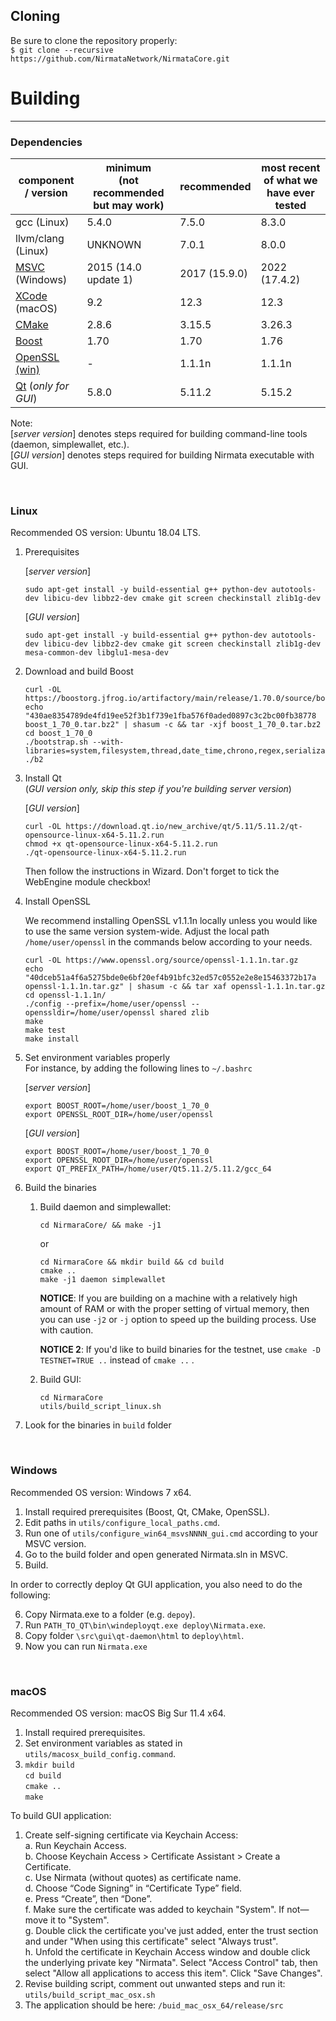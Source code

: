 ## Cloning

Be sure to clone the repository properly:\
`$ git clone --recursive https://github.com/NirmataNetwork/NirmataCore.git`

# Building
--------


### Dependencies
| component / version | minimum <br>(not recommended but may work) | recommended | most recent of what we have ever tested |
|--|--|--|--|
| gcc (Linux) | 5.4.0 | 7.5.0 | 8.3.0 |
| llvm/clang (Linux) | UNKNOWN | 7.0.1 | 8.0.0 |
| [MSVC](https://visualstudio.microsoft.com/downloads/) (Windows) | 2015 (14.0 update 1) | 2017 (15.9.0) | 2022 (17.4.2) |
| [XCode](https://developer.apple.com/downloads/) (macOS) | 9.2 | 12.3 | 12.3 |
| [CMake](https://cmake.org/download/) | 2.8.6 | 3.15.5 | 3.26.3 |
| [Boost](https://www.boost.org/users/download/) | 1.70 | 1.70 | 1.76 |
| [OpenSSL](https://www.openssl.org/source/) [(win)](https://slproweb.com/products/Win32OpenSSL.html) | - | 1.1.1n | 1.1.1n | 
| [Qt](https://download.qt.io/archive/qt/) (*only for GUI*) | 5.8.0 | 5.11.2 | 5.15.2 |

Note:\
[*server version*] denotes steps required for building command-line tools (daemon, simplewallet, etc.).\
[*GUI version*] denotes steps required for building Nirmata executable with GUI.

<br />

### Linux

Recommended OS version: Ubuntu 18.04 LTS.

1. Prerequisites

   [*server version*]
   
       sudo apt-get install -y build-essential g++ python-dev autotools-dev libicu-dev libbz2-dev cmake git screen checkinstall zlib1g-dev
          
   [*GUI version*]

       sudo apt-get install -y build-essential g++ python-dev autotools-dev libicu-dev libbz2-dev cmake git screen checkinstall zlib1g-dev mesa-common-dev libglu1-mesa-dev

2. Download and build Boost

       curl -OL https://boostorg.jfrog.io/artifactory/main/release/1.70.0/source/boost_1_70_0.tar.bz2
       echo "430ae8354789de4fd19ee52f3b1f739e1fba576f0aded0897c3c2bc00fb38778  boost_1_70_0.tar.bz2" | shasum -c && tar -xjf boost_1_70_0.tar.bz2
       cd boost_1_70_0
       ./bootstrap.sh --with-libraries=system,filesystem,thread,date_time,chrono,regex,serialization,atomic,program_options,locale,timer,log
       ./b2

3. Install Qt\
(*GUI version only, skip this step if you're building server version*)

    [*GUI version*]

       curl -OL https://download.qt.io/new_archive/qt/5.11/5.11.2/qt-opensource-linux-x64-5.11.2.run
       chmod +x qt-opensource-linux-x64-5.11.2.run
       ./qt-opensource-linux-x64-5.11.2.run
    Then follow the instructions in Wizard. Don't forget to tick the WebEngine module checkbox!


4. Install OpenSSL

   We recommend installing OpenSSL v1.1.1n locally unless you would like to use the same version system-wide. Adjust the local path `/home/user/openssl` in the commands below according to your needs.

       curl -OL https://www.openssl.org/source/openssl-1.1.1n.tar.gz
       echo "40dceb51a4f6a5275bde0e6bf20ef4b91bfc32ed57c0552e2e8e15463372b17a  openssl-1.1.1n.tar.gz" | shasum -c && tar xaf openssl-1.1.1n.tar.gz 
       cd openssl-1.1.1n/
       ./config --prefix=/home/user/openssl --openssldir=/home/user/openssl shared zlib
       make
       make test
       make install


5. Set environment variables properly\
For instance, by adding the following lines to `~/.bashrc`

    [*server version*]

       export BOOST_ROOT=/home/user/boost_1_70_0  
       export OPENSSL_ROOT_DIR=/home/user/openssl


    [*GUI version*]

       export BOOST_ROOT=/home/user/boost_1_70_0
       export OPENSSL_ROOT_DIR=/home/user/openssl  
       export QT_PREFIX_PATH=/home/user/Qt5.11.2/5.11.2/gcc_64



6. Build the binaries
   1. Build daemon and simplewallet:

          cd NirmaraCore/ && make -j1
      or 
   
          cd NirmaraCore && mkdir build && cd build
          cmake ..
          make -j1 daemon simplewallet

      **NOTICE**: If you are building on a machine with a relatively high amount of RAM or with the proper setting of virtual memory, then you can use `-j2` or `-j` option to speed up the building process. Use with caution.
      
      **NOTICE 2**: If you'd like to build binaries for the testnet, use `cmake -D TESTNET=TRUE ..` instead of `cmake ..` .
   
   1. Build GUI:

          cd NirmaraCore
          utils/build_script_linux.sh

7. Look for the binaries in `build` folder

<br />

### Windows
Recommended OS version: Windows 7 x64.
1. Install required prerequisites (Boost, Qt, CMake, OpenSSL).
2. Edit paths in `utils/configure_local_paths.cmd`.
3. Run one of `utils/configure_win64_msvsNNNN_gui.cmd` according to your MSVC version.
4. Go to the build folder and open generated Nirmata.sln in MSVC.
5. Build.

In order to correctly deploy Qt GUI application, you also need to do the following:

6. Copy Nirmata.exe to a folder (e.g. `depoy`). 
7. Run  `PATH_TO_QT\bin\windeployqt.exe deploy\Nirmata.exe`.
8. Copy folder `\src\gui\qt-daemon\html` to `deploy\html`.
9. Now you can run `Nirmata.exe`

<br />

### macOS
Recommended OS version: macOS Big Sur 11.4 x64.
1. Install required prerequisites.
2. Set environment variables as stated in `utils/macosx_build_config.command`.
3.  `mkdir build` <br> `cd build` <br> `cmake ..` <br> `make`

To build GUI application:

1. Create self-signing certificate via Keychain Access:\
    a. Run Keychain Access.\
    b. Choose Keychain Access > Certificate Assistant > Create a Certificate.\
    c. Use Nirmata (without quotes) as certificate name.\
    d. Choose “Code Signing” in “Certificate Type” field.\
    e. Press “Create”, then “Done”.\
    f. Make sure the certificate was added to keychain "System". If not—move it to "System".\
    g. Double click the certificate you've just added, enter the trust section and under "When using this certificate" select "Always trust".\
    h. Unfold the certificate in Keychain Access window and double click the underlying private key "Nirmata". Select "Access Control" tab, then select "Allow all applications to access this item". Click "Save Changes".
2. Revise building script, comment out unwanted steps and run it:  `utils/build_script_mac_osx.sh`
3. The application should be here: `/buid_mac_osx_64/release/src`


